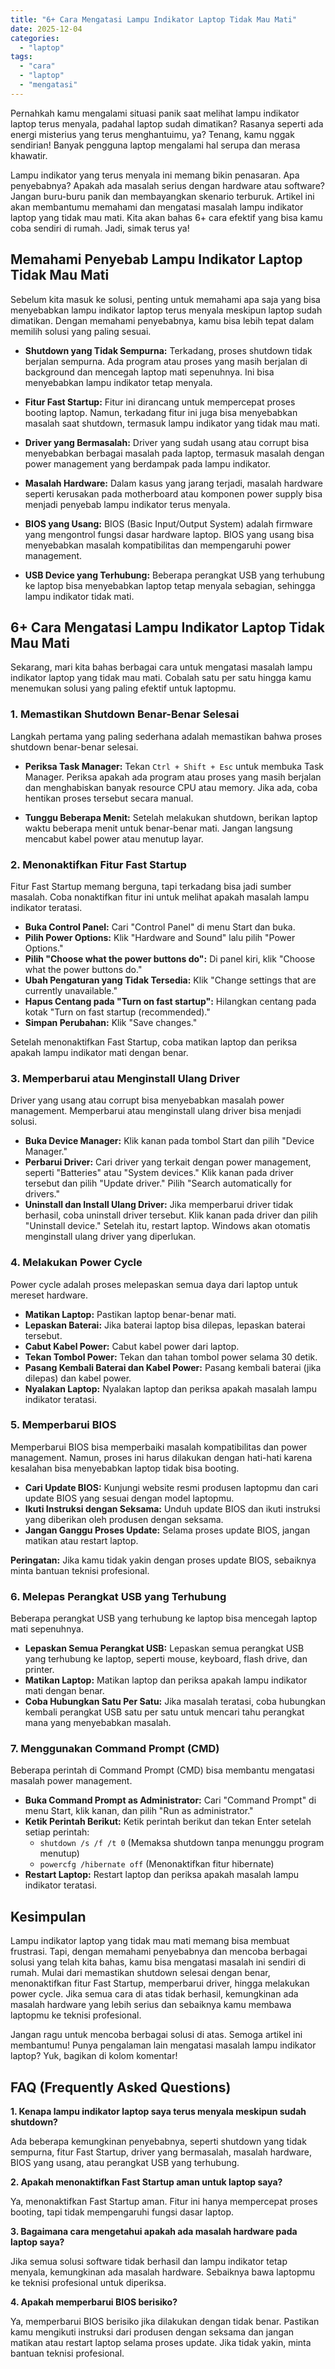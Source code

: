 ```yaml
---
title: "6+ Cara Mengatasi Lampu Indikator Laptop Tidak Mau Mati"
date: 2025-12-04
categories: 
  - "laptop"
tags: 
  - "cara"
  - "laptop"
  - "mengatasi"
---
```


Pernahkah kamu mengalami situasi panik saat melihat lampu indikator laptop terus menyala, padahal laptop sudah dimatikan? Rasanya seperti ada energi misterius yang terus menghantuimu, ya? Tenang, kamu nggak sendirian! Banyak pengguna laptop mengalami hal serupa dan merasa khawatir.

Lampu indikator yang terus menyala ini memang bikin penasaran. Apa penyebabnya? Apakah ada masalah serius dengan hardware atau software? Jangan buru-buru panik dan membayangkan skenario terburuk. Artikel ini akan membantumu memahami dan mengatasi masalah lampu indikator laptop yang tidak mau mati. Kita akan bahas 6+ cara efektif yang bisa kamu coba sendiri di rumah. Jadi, simak terus ya!

## Memahami Penyebab Lampu Indikator Laptop Tidak Mau Mati

Sebelum kita masuk ke solusi, penting untuk memahami apa saja yang bisa menyebabkan lampu indikator laptop terus menyala meskipun laptop sudah dimatikan. Dengan memahami penyebabnya, kamu bisa lebih tepat dalam memilih solusi yang paling sesuai.

- **Shutdown yang Tidak Sempurna:** Terkadang, proses shutdown tidak berjalan sempurna. Ada program atau proses yang masih berjalan di background dan mencegah laptop mati sepenuhnya. Ini bisa menyebabkan lampu indikator tetap menyala.
    
- **Fitur Fast Startup:** Fitur ini dirancang untuk mempercepat proses booting laptop. Namun, terkadang fitur ini juga bisa menyebabkan masalah saat shutdown, termasuk lampu indikator yang tidak mau mati.
    
- **Driver yang Bermasalah:** Driver yang sudah usang atau corrupt bisa menyebabkan berbagai masalah pada laptop, termasuk masalah dengan power management yang berdampak pada lampu indikator.
    
- **Masalah Hardware:** Dalam kasus yang jarang terjadi, masalah hardware seperti kerusakan pada motherboard atau komponen power supply bisa menjadi penyebab lampu indikator terus menyala.
    
- **BIOS yang Usang:** BIOS (Basic Input/Output System) adalah firmware yang mengontrol fungsi dasar hardware laptop. BIOS yang usang bisa menyebabkan masalah kompatibilitas dan mempengaruhi power management.
    
- **USB Device yang Terhubung:** Beberapa perangkat USB yang terhubung ke laptop bisa menyebabkan laptop tetap menyala sebagian, sehingga lampu indikator tidak mati.
    

## 6+ Cara Mengatasi Lampu Indikator Laptop Tidak Mau Mati

Sekarang, mari kita bahas berbagai cara untuk mengatasi masalah lampu indikator laptop yang tidak mau mati. Cobalah satu per satu hingga kamu menemukan solusi yang paling efektif untuk laptopmu.

### 1\. Memastikan Shutdown Benar-Benar Selesai

Langkah pertama yang paling sederhana adalah memastikan bahwa proses shutdown benar-benar selesai.

- **Periksa Task Manager:** Tekan `Ctrl + Shift + Esc` untuk membuka Task Manager. Periksa apakah ada program atau proses yang masih berjalan dan menghabiskan banyak resource CPU atau memory. Jika ada, coba hentikan proses tersebut secara manual.
    
- **Tunggu Beberapa Menit:** Setelah melakukan shutdown, berikan laptop waktu beberapa menit untuk benar-benar mati. Jangan langsung mencabut kabel power atau menutup layar.
    

### 2\. Menonaktifkan Fitur Fast Startup

Fitur Fast Startup memang berguna, tapi terkadang bisa jadi sumber masalah. Coba nonaktifkan fitur ini untuk melihat apakah masalah lampu indikator teratasi.

- **Buka Control Panel:** Cari "Control Panel" di menu Start dan buka.
- **Pilih Power Options:** Klik "Hardware and Sound" lalu pilih "Power Options."
- **Pilih "Choose what the power buttons do":** Di panel kiri, klik "Choose what the power buttons do."
- **Ubah Pengaturan yang Tidak Tersedia:** Klik "Change settings that are currently unavailable."
- **Hapus Centang pada "Turn on fast startup":** Hilangkan centang pada kotak "Turn on fast startup (recommended)."
- **Simpan Perubahan:** Klik "Save changes."

Setelah menonaktifkan Fast Startup, coba matikan laptop dan periksa apakah lampu indikator mati dengan benar.

### 3\. Memperbarui atau Menginstall Ulang Driver

Driver yang usang atau corrupt bisa menyebabkan masalah power management. Memperbarui atau menginstall ulang driver bisa menjadi solusi.

- **Buka Device Manager:** Klik kanan pada tombol Start dan pilih "Device Manager."
- **Perbarui Driver:** Cari driver yang terkait dengan power management, seperti "Batteries" atau "System devices." Klik kanan pada driver tersebut dan pilih "Update driver." Pilih "Search automatically for drivers."
- **Uninstall dan Install Ulang Driver:** Jika memperbarui driver tidak berhasil, coba uninstall driver tersebut. Klik kanan pada driver dan pilih "Uninstall device." Setelah itu, restart laptop. Windows akan otomatis menginstall ulang driver yang diperlukan.

### 4\. Melakukan Power Cycle

Power cycle adalah proses melepaskan semua daya dari laptop untuk mereset hardware.

- **Matikan Laptop:** Pastikan laptop benar-benar mati.
- **Lepaskan Baterai:** Jika baterai laptop bisa dilepas, lepaskan baterai tersebut.
- **Cabut Kabel Power:** Cabut kabel power dari laptop.
- **Tekan Tombol Power:** Tekan dan tahan tombol power selama 30 detik.
- **Pasang Kembali Baterai dan Kabel Power:** Pasang kembali baterai (jika dilepas) dan kabel power.
- **Nyalakan Laptop:** Nyalakan laptop dan periksa apakah masalah lampu indikator teratasi.

### 5\. Memperbarui BIOS

Memperbarui BIOS bisa memperbaiki masalah kompatibilitas dan power management. Namun, proses ini harus dilakukan dengan hati-hati karena kesalahan bisa menyebabkan laptop tidak bisa booting.

- **Cari Update BIOS:** Kunjungi website resmi produsen laptopmu dan cari update BIOS yang sesuai dengan model laptopmu.
- **Ikuti Instruksi dengan Seksama:** Unduh update BIOS dan ikuti instruksi yang diberikan oleh produsen dengan seksama.
- **Jangan Ganggu Proses Update:** Selama proses update BIOS, jangan matikan atau restart laptop.

**Peringatan:** Jika kamu tidak yakin dengan proses update BIOS, sebaiknya minta bantuan teknisi profesional.

### 6\. Melepas Perangkat USB yang Terhubung

Beberapa perangkat USB yang terhubung ke laptop bisa mencegah laptop mati sepenuhnya.

- **Lepaskan Semua Perangkat USB:** Lepaskan semua perangkat USB yang terhubung ke laptop, seperti mouse, keyboard, flash drive, dan printer.
- **Matikan Laptop:** Matikan laptop dan periksa apakah lampu indikator mati dengan benar.
- **Coba Hubungkan Satu Per Satu:** Jika masalah teratasi, coba hubungkan kembali perangkat USB satu per satu untuk mencari tahu perangkat mana yang menyebabkan masalah.

### 7\. Menggunakan Command Prompt (CMD)

Beberapa perintah di Command Prompt (CMD) bisa membantu mengatasi masalah power management.

- **Buka Command Prompt as Administrator:** Cari "Command Prompt" di menu Start, klik kanan, dan pilih "Run as administrator."
- **Ketik Perintah Berikut:** Ketik perintah berikut dan tekan Enter setelah setiap perintah:
    - `shutdown /s /f /t 0` (Memaksa shutdown tanpa menunggu program menutup)
    - `powercfg /hibernate off` (Menonaktifkan fitur hibernate)
- **Restart Laptop:** Restart laptop dan periksa apakah masalah lampu indikator teratasi.

## Kesimpulan

Lampu indikator laptop yang tidak mau mati memang bisa membuat frustrasi. Tapi, dengan memahami penyebabnya dan mencoba berbagai solusi yang telah kita bahas, kamu bisa mengatasi masalah ini sendiri di rumah. Mulai dari memastikan shutdown selesai dengan benar, menonaktifkan fitur Fast Startup, memperbarui driver, hingga melakukan power cycle. Jika semua cara di atas tidak berhasil, kemungkinan ada masalah hardware yang lebih serius dan sebaiknya kamu membawa laptopmu ke teknisi profesional.

Jangan ragu untuk mencoba berbagai solusi di atas. Semoga artikel ini membantumu! Punya pengalaman lain mengatasi masalah lampu indikator laptop? Yuk, bagikan di kolom komentar!

## FAQ (Frequently Asked Questions)

**1\. Kenapa lampu indikator laptop saya terus menyala meskipun sudah shutdown?**

Ada beberapa kemungkinan penyebabnya, seperti shutdown yang tidak sempurna, fitur Fast Startup, driver yang bermasalah, masalah hardware, BIOS yang usang, atau perangkat USB yang terhubung.

**2\. Apakah menonaktifkan Fast Startup aman untuk laptop saya?**

Ya, menonaktifkan Fast Startup aman. Fitur ini hanya mempercepat proses booting, tapi tidak mempengaruhi fungsi dasar laptop.

**3\. Bagaimana cara mengetahui apakah ada masalah hardware pada laptop saya?**

Jika semua solusi software tidak berhasil dan lampu indikator tetap menyala, kemungkinan ada masalah hardware. Sebaiknya bawa laptopmu ke teknisi profesional untuk diperiksa.

**4\. Apakah memperbarui BIOS berisiko?**

Ya, memperbarui BIOS berisiko jika dilakukan dengan tidak benar. Pastikan kamu mengikuti instruksi dari produsen dengan seksama dan jangan matikan atau restart laptop selama proses update. Jika tidak yakin, minta bantuan teknisi profesional.
